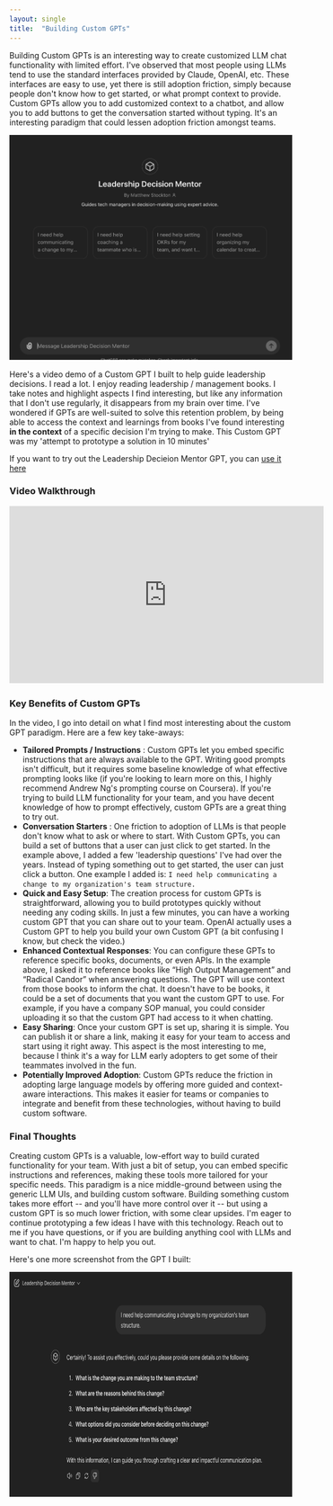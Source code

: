 ```yaml
---
layout: single
title:  "Building Custom GPTs"
---
```



Building Custom GPTs is an interesting way to create customized LLM chat functionality with limited effort. I've observed that most people using LLMs tend to use the standard interfaces provided by Claude, OpenAI, etc. These interfaces are easy to use, yet there is still adoption friction, simply because people don't know how to get started, or what prompt context to provide. Custom GPTs allow you to add customized context to a chatbot, and allow you to add buttons to get the conversation started without typing. It's an interesting paradigm that could lessen adoption friction amongst teams.

<img src="/docs/assets/images/custom-gpts/1.png" width="600px" height="400px"/>


Here's a video demo of a Custom GPT I built to help guide leadership decisions. I read a lot. I enjoy reading leadership / management books. I take notes and highlight aspects I find interesting, but like any information that I don't use regularly, it disappears from my brain over time. I've wondered if GPTs are well-suited to solve this retention problem, by being able to access the context and learnings from books I've found interesting **in the context** of a specific decision I'm trying to make. This Custom GPT was my 'attempt to prototype a solution in 10 minutes'

If you want to try out the Leadership Decieion Mentor GPT, you can [use it here](https://chatgpt.com/g/g-Z94a9Qz8a-leadership-decision-mentor)

### Video Walkthrough

<iframe width="560" height="315" src="https://www.youtube.com/embed/6IPzktF-Qzg?si=kHxW8jWFrNPeXYLy" title="YouTube video player" frameborder="0" allow="accelerometer; autoplay; clipboard-write; encrypted-media; gyroscope; picture-in-picture; web-share" referrerpolicy="strict-origin-when-cross-origin" allowfullscreen></iframe>

### Key Benefits of Custom GPTs

In the video, I go into detail on what I find most interesting about the custom GPT paradigm. Here are a few key take-aways:

- **Tailored Prompts / Instructions** : Custom GPTs let you embed specific instructions that are always available to the GPT. Writing good prompts isn't difficult, but it requires some baseline knowledge of what effective prompting looks like (if you're looking to learn more on this, I highly recommend Andrew Ng's prompting course on Coursera). If you're trying to build LLM functionality for your team, and you have decent knowledge of how to prompt effectively, custom GPTs are a great thing to try out.
- **Conversation Starters** : One friction to adoption of LLMs is that people don't know what to ask or where to start. With Custom GPTs, you can build a set of buttons that a user can just click to get started. In the example above, I added a few 'leadership questions' I've had over the years. Instead of typing something out to get started, the user can just click a button. One example I added is: `I need help communicating a change to my organization's team structure.`
- **Quick and Easy Setup**: The creation process for custom GPTs is straightforward, allowing you to build prototypes quickly without needing any coding skills. In just a few minutes, you can have a working custom GPT that you can share out to your team. OpenAI actually uses a Custom GPT to help you build your own Custom GPT (a bit confusing I know, but check the video.)
- **Enhanced Contextual Responses**: You can configure these GPTs to reference specific books, documents, or even APIs. In the example above, I asked it to reference books like “High Output Management” and “Radical Candor” when answering questions. The GPT will use context from those books to inform the chat. It doesn't have to be books, it could be a set of documents that you want the custom GPT to use. For example, if you have a company SOP manual, you could consider uploading it so that the custom GPT had access to it when chatting.
- **Easy Sharing**: Once your custom GPT is set up, sharing it is simple. You can publish it or share a link, making it easy for your team to access and start using it right away. This aspect is the most interesting to me, because I think it's a way for LLM early adopters to get some of their teammates involved in the fun.
- **Potentially Improved Adoption**: Custom GPTs reduce the friction in adopting large language models by offering more guided and context-aware interactions. This makes it easier for teams or companies to integrate and benefit from these technologies, without having to build custom software.

### Final Thoughts
Creating custom GPTs is a valuable, low-effort way to build curated functionality for your team. With just a bit of setup, you can embed specific instructions and references, making these tools more tailored for your specific needs. This paradigm is a nice middle-ground between using the generic LLM UIs, and building custom software. Building something custom takes more effort -- and you'll have more control over it -- but using a custom GPT is so much lower friction, with some clear upsides. I'm eager to continue prototyping a few ideas I have with this technology. Reach out to me if you have questions, or if you are building anything cool with LLMs and want to chat. I'm happy to help you out.

Here's one more screenshot from the GPT I built:

<img src="/docs/assets/images/custom-gpts/2.png" width="600px" height="400px"/>
